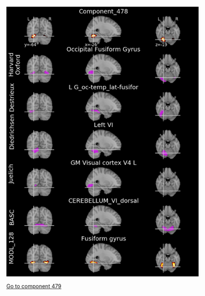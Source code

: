 


![478](preliminary/478.jpg "Component 478")

[Go to component 479](https://parietal-inria.github.io/MODL_atlas/512/479 "Component 479")